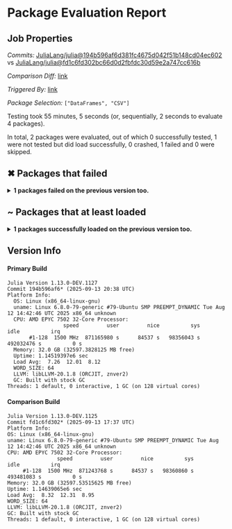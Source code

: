 # Package Evaluation Report

## Job Properties

*Commits:* [JuliaLang/julia@194b596af6d381fc4675d042f51b148cd04ec602](https://github.com/JuliaLang/julia/commit/194b596af6d381fc4675d042f51b148cd04ec602) vs [JuliaLang/julia@fd1c6fd302bc66d0d2fbfdc30d59e2a747cc616b](https://github.com/JuliaLang/julia/commit/fd1c6fd302bc66d0d2fbfdc30d59e2a747cc616b)

*Comparison Diff:* [link](https://github.com/JuliaLang/julia/compare/fd1c6fd302bc66d0d2fbfdc30d59e2a747cc616b...194b596af6d381fc4675d042f51b148cd04ec602)

*Triggered By:* [link](https://github.com/JuliaLang/julia/pull/59543#issuecomment-3289548689)

*Package Selection:* `["DataFrames", "CSV"]`

Testing took 55 minutes, 5 seconds (or, sequentially, 2 seconds to evaluate 4 packages).

In total, 2 packages were evaluated, out of which 0 successfully tested, 1 were not tested but did load successfully, 0 crashed, 1 failed and 0 were skipped.


## ✖ Packages that failed

<details><summary><strong>1 packages failed on the previous version too.</strong></summary>
<p>

<details open><summary>Test duration exceeded the time limit: 1 packages</summary>
<p>


| Package | History (8-13 to 9-11) |
| ------- | ------- |
| [DataFrames v1.8.0](https://s3.amazonaws.com/julialang-reports/nanosoldier/pkgeval/by_hash/194b596_vs_fd1c6fd/DataFrames.primary.log) | <span class="history">▅▅▅▅▅▅▅▅▅▅▅▅</span> |

</p>
</details>


</p>
</details>


## ~ Packages that at least loaded

<details><summary><strong>1 packages successfully loaded on the previous version too.</strong></summary>
<p>

<details open><summary>Other: 1 packages</summary>
<p>


| Package | History (8-13 to 9-11) |
| ------- | ------- |
| [CSV v0.10.15](https://s3.amazonaws.com/julialang-reports/nanosoldier/pkgeval/by_hash/194b596_vs_fd1c6fd/CSV.primary.log) | <span class="history">▅▅▅▅▅▅▅▅▅▅▅▅</span> |

</p>
</details>


</p>
</details>


## Version Info

#### Primary Build

```
Julia Version 1.13.0-DEV.1127
Commit 194b596af6* (2025-09-13 20:38 UTC)
Platform Info:
  OS: Linux (x86_64-linux-gnu)
  uname: Linux 6.8.0-79-generic #79-Ubuntu SMP PREEMPT_DYNAMIC Tue Aug 12 14:42:46 UTC 2025 x86_64 unknown
  CPU: AMD EPYC 7502 32-Core Processor: 
                  speed         user         nice          sys         idle          irq
       #1-128  1500 MHz  871165980 s      84537 s   98356043 s  492032476 s          0 s
  Memory: 32.0 GB (32597.3828125 MB free)
  Uptime: 1.14519397e6 sec
  Load Avg:  7.26  12.01  8.12
  WORD_SIZE: 64
  LLVM: libLLVM-20.1.8 (ORCJIT, znver2)
  GC: Built with stock GC
Threads: 1 default, 0 interactive, 1 GC (on 128 virtual cores)

```

  #### Comparison Build

  ```
Julia Version 1.13.0-DEV.1125
Commit fd1c6fd302* (2025-09-13 17:37 UTC)
Platform Info:
  OS: Linux (x86_64-linux-gnu)
  uname: Linux 6.8.0-79-generic #79-Ubuntu SMP PREEMPT_DYNAMIC Tue Aug 12 14:42:46 UTC 2025 x86_64 unknown
  CPU: AMD EPYC 7502 32-Core Processor: 
                  speed         user         nice          sys         idle          irq
       #1-128  1500 MHz  871243768 s      84537 s   98360860 s  493481083 s          0 s
  Memory: 32.0 GB (32597.53515625 MB free)
  Uptime: 1.14639065e6 sec
  Load Avg:  8.32  12.31  8.95
  WORD_SIZE: 64
  LLVM: libLLVM-20.1.8 (ORCJIT, znver2)
  GC: Built with stock GC
Threads: 1 default, 0 interactive, 1 GC (on 128 virtual cores)

  ```
  <!-- Generated on 2025-09-15T11:07:17.608 -->
